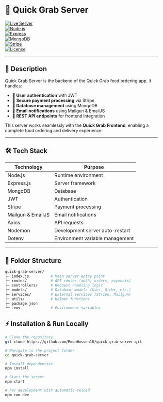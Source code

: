 # 🚀 Quick Grab Server

[![Live Server](https://img.shields.io/badge/Live_Server-Quick_Grab-8A2BE2?style=for-the-badge&logo=vercel)](https://quick-grab-frontend.vercel.app/)  
[![Node.js](https://img.shields.io/badge/Node.js-18.x-green?style=for-the-badge&logo=node.js)](https://nodejs.org/)  
[![Express](https://img.shields.io/badge/Express-4.19.2-black?style=for-the-badge)](https://expressjs.com/)  
[![MongoDB](https://img.shields.io/badge/MongoDB-6.8.0-green?style=for-the-badge&logo=mongodb)](https://www.mongodb.com/)  
[![Stripe](https://img.shields.io/badge/Stripe-18.3.0-blue?style=for-the-badge&logo=stripe)](https://stripe.com/)  
[![License](https://img.shields.io/badge/License-ISC-blue?style=for-the-badge)](LICENSE)

---

## 📝 Description

Quick Grab Server is the backend of the Quick Grab food ordering app. It handles:  

- 🔹 **User authentication** with JWT  
- 🔹 **Secure payment processing** via Stripe  
- 🔹 **Database management** using MongoDB  
- 🔹 **Email notifications** using Mailgun & EmailJS  
- 🔹 **REST API endpoints** for frontend integration  

This server works seamlessly with the **Quick Grab Frontend**, enabling a complete food ordering and delivery experience.

---

## 🛠 Tech Stack

| Technology | Purpose |
|------------|---------|
| Node.js    | Runtime environment |
| Express.js | Server framework |
| MongoDB    | Database |
| JWT        | Authentication |
| Stripe     | Payment processing |
| Mailgun & EmailJS | Email notifications |
| Axios      | API requests |
| Nodemon    | Development server auto-restart |
| Dotenv     | Environment variable management |

---

## 📁 Folder Structure
```bash
quick-grab-server/
├─ index.js          # Main server entry point
├─ routes/           # API routes (auth, orders, payments)
├─ controllers/      # Request handling logic
├─ models/           # Database models (User, Order, etc.)
├─ services/         # External services (Stripe, Mailgun)
├─ utils/            # Helper functions
├─ package.json
└─ .env              # Environment variables
```

## ⚡ Installation & Run Locally

```bash
# Clone the repository
git clone https://github.com/EmonHossen10/quick-grab-server.git

# Navigate to the project folder
cd quick-grab-server

# Install dependencies
npm install

# Start the server
npm start

# For development with automatic reload
npm run dev
